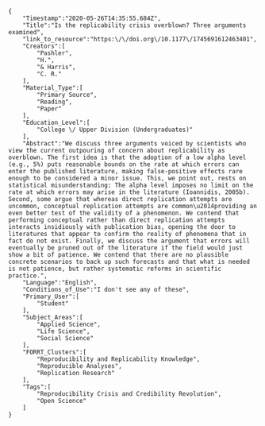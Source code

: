 
    {
        "Timestamp":"2020-05-26T14:35:55.684Z",
        "Title":"Is the replicability crisis overblown? Three arguments examined",
        "link_to_resource":"https:\/\/doi.org\/10.1177\/1745691612463401",
        "Creators":[
            "Pashler",
            "H.",
            "& Harris",
            "C. R."
        ],
        "Material_Type":[
            "Primary Source",
            "Reading",
            "Paper"
        ],
        "Education_Level":[
            "College \/ Upper Division (Undergraduates)"
        ],
        "Abstract":"We discuss three arguments voiced by scientists who view the current outpouring of concern about replicability as overblown. The first idea is that the adoption of a low alpha level (e.g., 5%) puts reasonable bounds on the rate at which errors can enter the published literature, making false-positive effects rare enough to be considered a minor issue. This, we point out, rests on statistical misunderstanding: The alpha level imposes no limit on the rate at which errors may arise in the literature (Ioannidis, 2005b). Second, some argue that whereas direct replication attempts are uncommon, conceptual replication attempts are common\u2014providing an even better test of the validity of a phenomenon. We contend that performing conceptual rather than direct replication attempts interacts insidiously with publication bias, opening the door to literatures that appear to confirm the reality of phenomena that in fact do not exist. Finally, we discuss the argument that errors will eventually be pruned out of the literature if the field would just show a bit of patience. We contend that there are no plausible concrete scenarios to back up such forecasts and that what is needed is not patience, but rather systematic reforms in scientific practice.",
        "Language":"English",
        "Conditions_of_Use":"I don't see any of these",
        "Primary_User":[
            "Student"
        ],
        "Subject_Areas":[
            "Applied Science",
            "Life Science",
            "Social Science"
        ],
        "FORRT_Clusters":[
            "Reproducibility and Replicability Knowledge",
            "Reproducible Analyses",
            "Replication Research"
        ],
        "Tags":[
            "Reproducibility Crisis and Credibility Revolution",
            "Open Science"
        ]
    }
